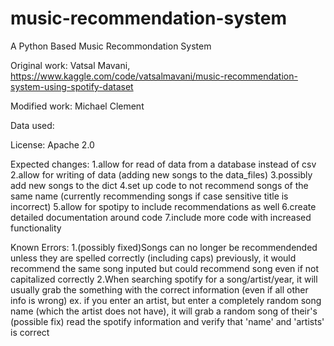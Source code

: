 # music-recommendation-system
 A Python Based Music Recommondation System

 Original work: Vatsal Mavani, https://www.kaggle.com/code/vatsalmavani/music-recommendation-system-using-spotify-dataset

 Modified work: Michael Clement

 Data used:

 License: Apache 2.0

 Expected changes:
    1.allow for read of data from a database instead of csv
    2.allow for writing of data (adding new songs to the data_files)
    3.possibly add new songs to the dict
    4.set up code to not recommend songs of the same name (currently recommending songs if case sensitive title is incorrect)
    5.allow for spotipy to include recommendations as well
    6.create detailed documentation around code
    7.include more code with increased functionality


Known Errors:
   1.(possibly fixed)Songs can no longer be recommendended unless they are spelled correctly (including caps)
      previously, it would recommend the same song inputed but could recommend song even if not capitalized correctly
   2.When searching spotify for a song/artist/year, it will usually grab the something with the correct information (even if all other info is wrong)
      ex. if you enter an artist, but enter a completely random song name (which the artist does not have), it will grab a random song of their's
                     (possible fix) read the spotify information and verify that 'name' and 'artists' is correct
